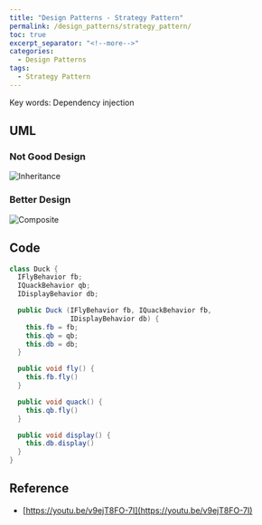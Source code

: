 ```yaml
---
title: "Design Patterns - Strategy Pattern"
permalink: /design_patterns/strategy_pattern/
toc: true
excerpt_separator: "<!--more-->"
categories:
  - Design Patterns
tags:
  - Strategy Pattern
---
```


Key words: Dependency injection

## UML

### Not Good Design  

<!-- ```mermaid
---
title: Inheritance
---

classDiagram

Duck <|-- MountainDuck
Duck <|-- CityDuck
Duck <|-- CloudDuck
Duck <|-- WildDuck
Duck <|-- RubberDuck

class Duck {
  <<Class>>
  quack()
  display()
  fly()
}

class CloudDuck {
  <<Class>>
  display()
  fly()
}

class MountainDuck {
  <<Class>>
  display()
  fly()
}

class CityDuck {
  <<Class>>
  display()
}

class WildDuck {
  <<Class>>
  display()
}

class RubberDuck {
  <<Class>>
  display()
  fly()
}
``` -->

![Inheritance](http://www.plantuml.com/plantuml/proxy?src=https://raw.githubusercontent.com/battlerhythm/battlerhythm.github.io/master/assets/umls/strategy-pattern1.puml)

### Better Design  

<!-- ```mermaid
---
title: Composite
---

classDiagram

Duck <-- IFlyBehavior
Duck <-- IQuackBehavior
Duck <-- IDisplayBehavior
IFlyBehavior <|-- SimpleFly
IFlyBehavior <|-- JetFly
IFlyBehavior <|-- NoFly
IQuackBehavior <|-- SimpleQuack
IQuackBehavior <|-- NoQuack
IDisplayBehavior <|-- DisplayAsText
IDisplayBehavior <|-- DisplayAsGraphics

class Duck {
  <<Class>>
  quack()
  display()
  fly()
}

class IFlyBehavior {
  <<Interface>>
  fly()
}

class IQuackBehavior {
  <<Interface>>
  quack()
}

class IDisplayBehavior {
  <<Interface>>
  display()
}

class SimpleFly {
  <<Class>>
  fly()
}

class JetFly {
  <<Class>>
  fly()
}

class NoFly {
  <<Class>>
  fly()
}

class DisplayAsText {
  <<Class>>
  display()
}

class DisplayAsGraphics {
  <<Class>>
  display()
}

class SimpleQuack {
  <<Class>>
  quack()
}

class NoQuack {
  <<Class>>
  quack()
}
``` -->

![Composite](http://www.plantuml.com/plantuml/proxy?src=https://raw.githubusercontent.com/battlerhythm/battlerhythm.github.io/master/assets/umls/strategy-pattern2.puml)

## Code

```java
class Duck {
  IFlyBehavior fb;
  IQuackBehavior qb;
  IDisplayBehavior db;

  public Duck (IFlyBehavior fb, IQuackBehavior fb,
               IDisplayBehavior db) {
    this.fb = fb;
    this.qb = qb;
    this.db = db;
  }

  public void fly() {
    this.fb.fly()
  }

  public void quack() {
    this.qb.fly()
  }

  public void display() {
    this.db.display()
  }
}
```

## Reference

- [https://youtu.be/v9ejT8FO-7I](https://youtu.be/v9ejT8FO-7I)
